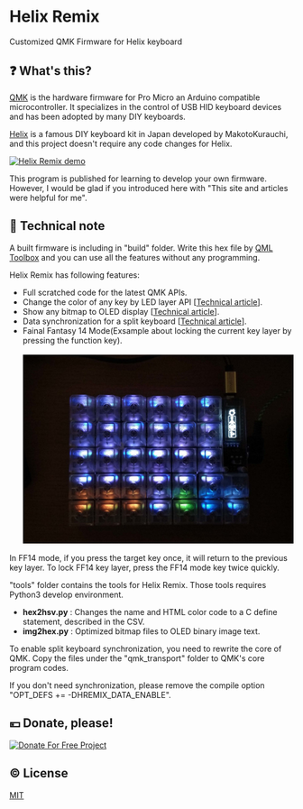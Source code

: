 # Helix Remix
Customized QMK Firmware for Helix keyboard

## :question: What's this?

[QMK](https://github.com/qmk/qmk_firmware) is the hardware firmware for Pro Micro an Arduino compatible microcontroller. It specializes in the control of USB HID keyboard devices and has been adopted by many DIY keyboards.


[Helix](https://github.com/MakotoKurauchi/helix) is a famous DIY keyboard kit in Japan developed by MakotoKurauchi, and this project doesn't require any code changes for Helix.

[![Helix Remix demo](https://img.youtube.com/vi/S8fJb82glCo/0.jpg)](https://www.youtube.com/watch?v=S8fJb82glCo "Helix Remix demo")

This program is published for learning to develop your own firmware. However, I would be glad if you introduced here with "This site and articles were helpful for me".

## :memo: Technical note

A built firmware is including in "build" folder. Write this hex file by [QML Toolbox](https://qmk.fm/toolbox/) and you can use all the features without any programming.


Helix Remix has following features:
- Full scratched code for the latest QMK APIs.
- Change the color of any key by LED layer API [[Technical article](https://www.tnksoft.com/blog/?p=8285)].
- Show any bitmap to OLED display [[Technical article](https://www.tnksoft.com/blog/?p=8291)].
- Data synchronization for a split keyboard [[Technical article](https://www.tnksoft.com/blog/?p=8309)].
- Fainal Fantasy 14 Mode(Exsample about locking the current key layer by pressing the function key).<br><br>
![FF14 Mode](readme_sub/ff14.jpg)

In FF14 mode, if you press the target key once, it will return to the previous key layer. To lock FF14 key layer, press the FF14 mode key twice quickly.

"tools" folder contains the tools for Helix Remix. Those tools requires Python3 develop environment.
- **hex2hsv.py** : Changes the name and HTML color code to a C define statement, described in the CSV.
- **img2hex.py** : Optimized bitmap files to OLED binary image text.

To enable split keyboard synchronization, you need to rewrite the core of QMK. Copy the files under the "qmk_transport" folder to QMK's core program codes.

If you don't need synchronization, please remove the compile option "OPT_DEFS += -DHREMIX_DATA_ENABLE".

## :yen: Donate, please!
[![Donate For Free Project](https://www.tnksoft.com/donate/donate.svg "Donate For Free Project")](https://www.tnksoft.com/donate/)

## :copyright: License
[MIT](http://opensource.org/licenses/MIT)
